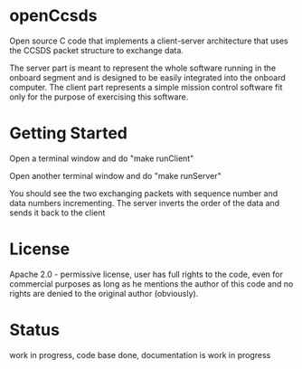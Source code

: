 # openCcsds
Open source C code that implements a client-server architecture that uses the CCSDS packet structure to exchange data.

The server part is meant to represent the whole software running in the onboard segment and is designed to be easily integrated into the onboard computer. The client part represents a simple mission control software fit only for the purpose of exercising this software.

# Getting Started

Open a terminal window and do "make runClient"  

Open another terminal window and do "make runServer"  

You should see the two exchanging packets with sequence number and data numbers incrementing. The server inverts the order of the data and sends it back to the client

# License

Apache 2.0 - permissive license, user has full rights to the code, even for commercial purposes as long as he mentions the author of this code and no rights are denied to the original author (obviously).

# Status
work in progress, code base done, documentation is work in progress